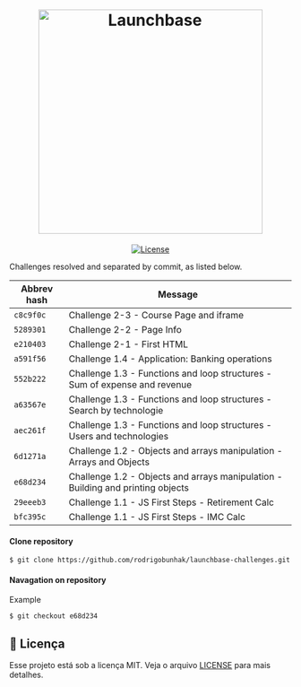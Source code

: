 <h1 align="center">
    <img alt="Launchbase" src="https://storage.googleapis.com/golden-wind/bootcamp-launchbase/logo.png" width="400px" />
</h1>

<p align="center">
  <a href="LICENSE" >
    <img alt="License" src="https://img.shields.io/apm/l/vim-mode?color=orange&style=for-the-badge">
  </a>
</p>



Challenges resolved and separated by commit, as listed below.

| Abbrev hash   | Message    |                                     
| ------------- | ---------- | 
| `c8c9f0c`     | Challenge 2-3 - Course Page and iframe |
| `5289301`     | Challenge 2-2 - Page Info |
| `e210403`     | Challenge 2-1 - First HTML |
| `a591f56`     | Challenge 1.4 - Application: Banking operations | 
| `552b222`     | Challenge 1.3 - Functions and loop structures - Sum of expense and revenue |
| `a63567e`     | Challenge 1.3 - Functions and loop structures - Search by technologie |
| `aec261f`     | Challenge 1.3 - Functions and loop structures - Users and technologies | 
| `6d1271a`     | Challenge 1.2 - Objects and arrays manipulation - Arrays and Objects | 
| `e68d234`     | Challenge 1.2 - Objects and arrays manipulation - Building and printing objects | 
| `29eeeb3`     | Challenge 1.1 - JS First Steps - Retirement Calc | 
| `bfc395c`     | Challenge 1.1 - JS First Steps - IMC Calc | 

#### Clone repository

`$ git clone https://github.com/rodrigobunhak/launchbase-challenges.git`

#### Navagation on repository
Example

`$ git checkout e68d234`



## :memo: Licença

Esse projeto está sob a licença MIT. Veja o arquivo [LICENSE](/LICENSE) para mais detalhes.